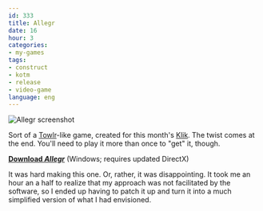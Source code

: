 ```yaml
---
id: 333
title: Allegr
date: 16
hour: 3
categories:
- my-games
tags:
- construct
- kotm
- release
- video-game
language: eng
---
```


![Allegr screenshot](/files/2009/08-allegr/allegrscreen.png "Allegr screenshot")

Sort of a [Towlr](http://www.towlr.com/)-like game, created for this month's [Klik](/tag/kotm/). The twist comes at the end. You'll need to play it more than once to "get" it, though.

[**Download _Allegr_**](//www.agj.cl/files/games/allegr.zip) (Windows; requires updated DirectX)

It was hard making this one. Or, rather, it was disappointing. It took me an hour an a half to realize that my approach was not facilitated by the software, so I ended up having to patch it up and turn it into a much simplified version of what I had envisioned.
